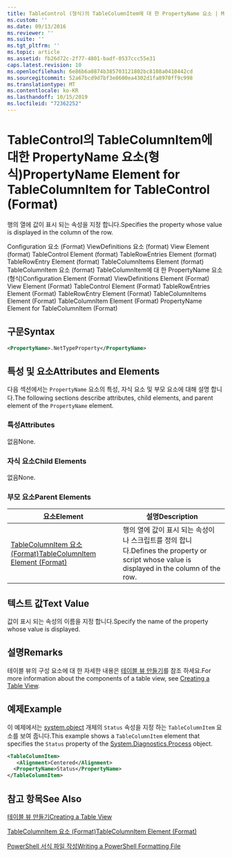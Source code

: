 ```yaml
---
title: TableControl (형식)의 TableColumnItem에 대 한 PropertyName 요소 | Microsoft Docs
ms.custom: ''
ms.date: 09/13/2016
ms.reviewer: ''
ms.suite: ''
ms.tgt_pltfrm: ''
ms.topic: article
ms.assetid: fb26d72c-2f77-4801-badf-0537ccc55e31
caps.latest.revision: 10
ms.openlocfilehash: 6e86b6a0874b385703121802bc8108a0410442cd
ms.sourcegitcommit: 52a67bcd9d7bf3e8600ea4302d1fa8970ff9c998
ms.translationtype: MT
ms.contentlocale: ko-KR
ms.lasthandoff: 10/15/2019
ms.locfileid: "72362252"
---
```

# <a name="propertyname-element-for-tablecolumnitem-for-tablecontrol-format"></a><span data-ttu-id="69d01-102">TableControl의 TableColumnItem에 대한 PropertyName 요소(형식)</span><span class="sxs-lookup"><span data-stu-id="69d01-102">PropertyName Element for TableColumnItem for TableControl (Format)</span></span>

<span data-ttu-id="69d01-103">행의 열에 값이 표시 되는 속성을 지정 합니다.</span><span class="sxs-lookup"><span data-stu-id="69d01-103">Specifies the property whose value is displayed in the column of the row.</span></span>

<span data-ttu-id="69d01-104">Configuration 요소 (Format) ViewDefinitions 요소 (format) View Element (format) TableControl Element (format) TableRowEntries Element (format) TableRowEntry Element (format) TableColumnItems Element (format) TableColumnItem 요소 (format) TableColumnItem에 대 한 PropertyName 요소 (형식)</span><span class="sxs-lookup"><span data-stu-id="69d01-104">Configuration Element (Format) ViewDefinitions Element (Format) View Element (Format) TableControl Element (Format) TableRowEntries Element (Format) TableRowEntry Element (Format) TableColumnItems Element (Format) TableColumnItem Element (Format) PropertyName Element for TableColumnItem (Format)</span></span>

## <a name="syntax"></a><span data-ttu-id="69d01-105">구문</span><span class="sxs-lookup"><span data-stu-id="69d01-105">Syntax</span></span>

```xml
<PropertyName>.NetTypeProperty</PropertyName>
```

## <a name="attributes-and-elements"></a><span data-ttu-id="69d01-106">특성 및 요소</span><span class="sxs-lookup"><span data-stu-id="69d01-106">Attributes and Elements</span></span>

<span data-ttu-id="69d01-107">다음 섹션에서는 `PropertyName` 요소의 특성, 자식 요소 및 부모 요소에 대해 설명 합니다.</span><span class="sxs-lookup"><span data-stu-id="69d01-107">The following sections describe attributes, child elements, and parent element of the `PropertyName` element.</span></span>

### <a name="attributes"></a><span data-ttu-id="69d01-108">특성</span><span class="sxs-lookup"><span data-stu-id="69d01-108">Attributes</span></span>

<span data-ttu-id="69d01-109">없음</span><span class="sxs-lookup"><span data-stu-id="69d01-109">None.</span></span>

### <a name="child-elements"></a><span data-ttu-id="69d01-110">자식 요소</span><span class="sxs-lookup"><span data-stu-id="69d01-110">Child Elements</span></span>

<span data-ttu-id="69d01-111">없음</span><span class="sxs-lookup"><span data-stu-id="69d01-111">None.</span></span>

### <a name="parent-elements"></a><span data-ttu-id="69d01-112">부모 요소</span><span class="sxs-lookup"><span data-stu-id="69d01-112">Parent Elements</span></span>

|<span data-ttu-id="69d01-113">요소</span><span class="sxs-lookup"><span data-stu-id="69d01-113">Element</span></span>|<span data-ttu-id="69d01-114">설명</span><span class="sxs-lookup"><span data-stu-id="69d01-114">Description</span></span>|
|-------------|-----------------|
|[<span data-ttu-id="69d01-115">TableColumnItem 요소 (Format)</span><span class="sxs-lookup"><span data-stu-id="69d01-115">TableColumnItem Element (Format)</span></span>](./tablecolumnitem-element-for-tablecolumnitems-for-tablecontrol-format.md)|<span data-ttu-id="69d01-116">행의 열에 값이 표시 되는 속성이 나 스크립트를 정의 합니다.</span><span class="sxs-lookup"><span data-stu-id="69d01-116">Defines the property or script whose value is displayed in the column of the row.</span></span>|

## <a name="text-value"></a><span data-ttu-id="69d01-117">텍스트 값</span><span class="sxs-lookup"><span data-stu-id="69d01-117">Text Value</span></span>

<span data-ttu-id="69d01-118">값이 표시 되는 속성의 이름을 지정 합니다.</span><span class="sxs-lookup"><span data-stu-id="69d01-118">Specify the name of the property whose value is displayed.</span></span>

## <a name="remarks"></a><span data-ttu-id="69d01-119">설명</span><span class="sxs-lookup"><span data-stu-id="69d01-119">Remarks</span></span>

<span data-ttu-id="69d01-120">테이블 뷰의 구성 요소에 대 한 자세한 내용은 [테이블 뷰 만들기](./creating-a-table-view.md)를 참조 하세요.</span><span class="sxs-lookup"><span data-stu-id="69d01-120">For more information about the components of a table view, see [Creating a Table View](./creating-a-table-view.md).</span></span>

## <a name="example"></a><span data-ttu-id="69d01-121">예제</span><span class="sxs-lookup"><span data-stu-id="69d01-121">Example</span></span>

<span data-ttu-id="69d01-122">이 예제에서는 [system.object](/dotnet/api/System.Diagnostics.Process) 개체의 `Status` 속성을 지정 하는 `TableColumnItem` 요소를 보여 줍니다.</span><span class="sxs-lookup"><span data-stu-id="69d01-122">This example shows a `TableColumnItem` element that specifies the `Status` property of the [System.Diagnostics.Process](/dotnet/api/System.Diagnostics.Process) object.</span></span>

```xml
<TableColumnItem>
   <Alignment>Centered</Alignment>
  <PropertyName>Status</PropertyName>
</TableColumnItem>

```

## <a name="see-also"></a><span data-ttu-id="69d01-123">참고 항목</span><span class="sxs-lookup"><span data-stu-id="69d01-123">See Also</span></span>

[<span data-ttu-id="69d01-124">테이블 뷰 만들기</span><span class="sxs-lookup"><span data-stu-id="69d01-124">Creating a Table View</span></span>](./creating-a-table-view.md)

[<span data-ttu-id="69d01-125">TableColumnItem 요소 (Format)</span><span class="sxs-lookup"><span data-stu-id="69d01-125">TableColumnItem Element (Format)</span></span>](./tablecolumnitem-element-for-tablecolumnitems-for-tablecontrol-format.md)

[<span data-ttu-id="69d01-126">PowerShell 서식 파일 작성</span><span class="sxs-lookup"><span data-stu-id="69d01-126">Writing a PowerShell Formatting File</span></span>](./writing-a-powershell-formatting-file.md)
